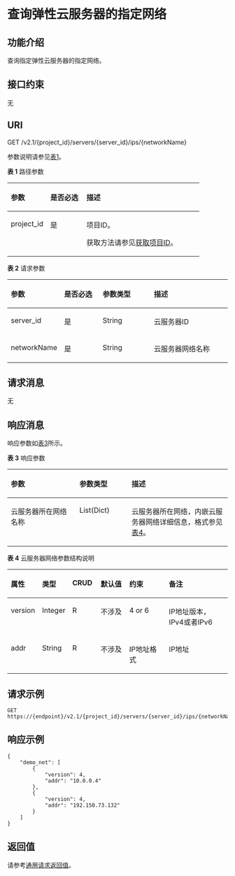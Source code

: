 # 查询弹性云服务器的指定网络<a name="ZH-CN_TOPIC_0031169059"></a>

## 功能介绍<a name="section53922917165259"></a>

查询指定弹性云服务器的指定网络。

## 接口约束<a name="section64211377173223"></a>

无

## URI<a name="section51121191165259"></a>

GET /v2.1/\{project\_id\}/servers/\{server\_id\}/ips/\{networkName\}

参数说明请参见[表1](#table60562285165259)。

**表 1**  路径参数

<a name="table60562285165259"></a>
<table><thead align="left"><tr id="row4861884165259"><th class="cellrowborder" valign="top" width="20.549999999999997%" id="mcps1.2.4.1.1"><p id="p5187119"><a name="p5187119"></a><a name="p5187119"></a>参数</p>
</th>
<th class="cellrowborder" valign="top" width="18.86%" id="mcps1.2.4.1.2"><p id="p17503500"><a name="p17503500"></a><a name="p17503500"></a>是否必选</p>
</th>
<th class="cellrowborder" valign="top" width="60.589999999999996%" id="mcps1.2.4.1.3"><p id="p8497414"><a name="p8497414"></a><a name="p8497414"></a>描述</p>
</th>
</tr>
</thead>
<tbody><tr id="row63809876165259"><td class="cellrowborder" valign="top" width="20.549999999999997%" headers="mcps1.2.4.1.1 "><p id="p1217433165259"><a name="p1217433165259"></a><a name="p1217433165259"></a>project_id</p>
</td>
<td class="cellrowborder" valign="top" width="18.86%" headers="mcps1.2.4.1.2 "><p id="p31503226165259"><a name="p31503226165259"></a><a name="p31503226165259"></a>是</p>
</td>
<td class="cellrowborder" valign="top" width="60.589999999999996%" headers="mcps1.2.4.1.3 "><p id="p37593705"><a name="p37593705"></a><a name="p37593705"></a>项目ID。</p>
<p id="p1180512217438"><a name="p1180512217438"></a><a name="p1180512217438"></a>获取方法请参见<a href="获取项目ID.md">获取项目ID</a>。</p>
</td>
</tr>
</tbody>
</table>

**表 2**  请求参数

<a name="table1051945864112"></a>
<table><thead align="left"><tr id="row13519135844110"><th class="cellrowborder" valign="top" width="20.912091209120913%" id="mcps1.2.5.1.1"><p id="p1494123091511"><a name="p1494123091511"></a><a name="p1494123091511"></a>参数</p>
</th>
<th class="cellrowborder" valign="top" width="18.161816181618164%" id="mcps1.2.5.1.2"><p id="p9494630131514"><a name="p9494630131514"></a><a name="p9494630131514"></a>是否必选</p>
</th>
<th class="cellrowborder" valign="top" width="24.012401240124014%" id="mcps1.2.5.1.3"><p id="p19764237111514"><a name="p19764237111514"></a><a name="p19764237111514"></a>参数类型</p>
</th>
<th class="cellrowborder" valign="top" width="36.91369136913691%" id="mcps1.2.5.1.4"><p id="p6494030121520"><a name="p6494030121520"></a><a name="p6494030121520"></a>描述</p>
</th>
</tr>
</thead>
<tbody><tr id="row6533658174112"><td class="cellrowborder" valign="top" width="20.912091209120913%" headers="mcps1.2.5.1.1 "><p id="p11533958134116"><a name="p11533958134116"></a><a name="p11533958134116"></a>server_id</p>
</td>
<td class="cellrowborder" valign="top" width="18.161816181618164%" headers="mcps1.2.5.1.2 "><p id="p19533958124119"><a name="p19533958124119"></a><a name="p19533958124119"></a>是</p>
</td>
<td class="cellrowborder" valign="top" width="24.012401240124014%" headers="mcps1.2.5.1.3 "><p id="p9764153718155"><a name="p9764153718155"></a><a name="p9764153718155"></a>String</p>
</td>
<td class="cellrowborder" valign="top" width="36.91369136913691%" headers="mcps1.2.5.1.4 "><p id="p12533558154116"><a name="p12533558154116"></a><a name="p12533558154116"></a>云服务器ID</p>
</td>
</tr>
<tr id="row85331158174111"><td class="cellrowborder" valign="top" width="20.912091209120913%" headers="mcps1.2.5.1.1 "><p id="p1153315585416"><a name="p1153315585416"></a><a name="p1153315585416"></a>networkName</p>
</td>
<td class="cellrowborder" valign="top" width="18.161816181618164%" headers="mcps1.2.5.1.2 "><p id="p195337587419"><a name="p195337587419"></a><a name="p195337587419"></a>是</p>
</td>
<td class="cellrowborder" valign="top" width="24.012401240124014%" headers="mcps1.2.5.1.3 "><p id="p87642037171514"><a name="p87642037171514"></a><a name="p87642037171514"></a>String</p>
</td>
<td class="cellrowborder" valign="top" width="36.91369136913691%" headers="mcps1.2.5.1.4 "><p id="p15339586411"><a name="p15339586411"></a><a name="p15339586411"></a>云服务器网络名称</p>
</td>
</tr>
</tbody>
</table>

## 请求消息<a name="section169561520543"></a>

无

## 响应消息<a name="section58140617165259"></a>

响应参数如[表3](#table56891490143956)所示。

**表 3**  响应参数

<a name="table56891490143956"></a>
<table><thead align="left"><tr id="row33903869143956"><th class="cellrowborder" valign="top" width="31.14%" id="mcps1.2.4.1.1"><p id="p61858896143956"><a name="p61858896143956"></a><a name="p61858896143956"></a>参数</p>
</th>
<th class="cellrowborder" valign="top" width="23.669999999999998%" id="mcps1.2.4.1.2"><p id="p44514659143956"><a name="p44514659143956"></a><a name="p44514659143956"></a>参数类型</p>
</th>
<th class="cellrowborder" valign="top" width="45.190000000000005%" id="mcps1.2.4.1.3"><p id="p2902506143956"><a name="p2902506143956"></a><a name="p2902506143956"></a>描述</p>
</th>
</tr>
</thead>
<tbody><tr id="row33776430143956"><td class="cellrowborder" valign="top" width="31.14%" headers="mcps1.2.4.1.1 "><p id="p51536339143956"><a name="p51536339143956"></a><a name="p51536339143956"></a>云服务器所在网络名称</p>
</td>
<td class="cellrowborder" valign="top" width="23.669999999999998%" headers="mcps1.2.4.1.2 "><p id="p13693953143956"><a name="p13693953143956"></a><a name="p13693953143956"></a>List(Dict)</p>
</td>
<td class="cellrowborder" valign="top" width="45.190000000000005%" headers="mcps1.2.4.1.3 "><p id="p54366741143956"><a name="p54366741143956"></a><a name="p54366741143956"></a>云服务器所在网络，内嵌云服务器网络详细信息，格式参见<a href="#table22651992144025">表4</a>。</p>
</td>
</tr>
</tbody>
</table>

**表 4**  云服务器网络参数结构说明

<a name="table22651992144025"></a>
<table><thead align="left"><tr id="row15576094144025"><th class="cellrowborder" valign="top" width="10.531053105310532%" id="mcps1.2.7.1.1"><p id="p53704088144025"><a name="p53704088144025"></a><a name="p53704088144025"></a>属性</p>
</th>
<th class="cellrowborder" valign="top" width="10.531053105310532%" id="mcps1.2.7.1.2"><p id="p55063891144025"><a name="p55063891144025"></a><a name="p55063891144025"></a>类型</p>
</th>
<th class="cellrowborder" valign="top" width="12.971297129712973%" id="mcps1.2.7.1.3"><p id="p30990199144025"><a name="p30990199144025"></a><a name="p30990199144025"></a>CRUD</p>
</th>
<th class="cellrowborder" valign="top" width="14.221422142214221%" id="mcps1.2.7.1.4"><p id="p27178154144025"><a name="p27178154144025"></a><a name="p27178154144025"></a>默认值</p>
</th>
<th class="cellrowborder" valign="top" width="20.11201120112011%" id="mcps1.2.7.1.5"><p id="p53946903144025"><a name="p53946903144025"></a><a name="p53946903144025"></a>约束</p>
</th>
<th class="cellrowborder" valign="top" width="31.633163316331636%" id="mcps1.2.7.1.6"><p id="p7623012144025"><a name="p7623012144025"></a><a name="p7623012144025"></a>备注</p>
</th>
</tr>
</thead>
<tbody><tr id="row1498246144025"><td class="cellrowborder" valign="top" width="10.531053105310532%" headers="mcps1.2.7.1.1 "><p id="p54249095144025"><a name="p54249095144025"></a><a name="p54249095144025"></a>version</p>
</td>
<td class="cellrowborder" valign="top" width="10.531053105310532%" headers="mcps1.2.7.1.2 "><p id="p32100540144025"><a name="p32100540144025"></a><a name="p32100540144025"></a>Integer</p>
</td>
<td class="cellrowborder" valign="top" width="12.971297129712973%" headers="mcps1.2.7.1.3 "><p id="p50006925144025"><a name="p50006925144025"></a><a name="p50006925144025"></a>R</p>
</td>
<td class="cellrowborder" valign="top" width="14.221422142214221%" headers="mcps1.2.7.1.4 "><p id="p24029156144025"><a name="p24029156144025"></a><a name="p24029156144025"></a>不涉及</p>
</td>
<td class="cellrowborder" valign="top" width="20.11201120112011%" headers="mcps1.2.7.1.5 "><p id="p204582144025"><a name="p204582144025"></a><a name="p204582144025"></a>4 or 6</p>
</td>
<td class="cellrowborder" valign="top" width="31.633163316331636%" headers="mcps1.2.7.1.6 "><p id="p16571197144025"><a name="p16571197144025"></a><a name="p16571197144025"></a>IP地址版本，IPv4或者IPv6</p>
</td>
</tr>
<tr id="row14923052144025"><td class="cellrowborder" valign="top" width="10.531053105310532%" headers="mcps1.2.7.1.1 "><p id="p807709144025"><a name="p807709144025"></a><a name="p807709144025"></a>addr</p>
</td>
<td class="cellrowborder" valign="top" width="10.531053105310532%" headers="mcps1.2.7.1.2 "><p id="p65424470144025"><a name="p65424470144025"></a><a name="p65424470144025"></a>String</p>
</td>
<td class="cellrowborder" valign="top" width="12.971297129712973%" headers="mcps1.2.7.1.3 "><p id="p64890752144025"><a name="p64890752144025"></a><a name="p64890752144025"></a>R</p>
</td>
<td class="cellrowborder" valign="top" width="14.221422142214221%" headers="mcps1.2.7.1.4 "><p id="p21659587144025"><a name="p21659587144025"></a><a name="p21659587144025"></a>不涉及</p>
</td>
<td class="cellrowborder" valign="top" width="20.11201120112011%" headers="mcps1.2.7.1.5 "><p id="p9596102144025"><a name="p9596102144025"></a><a name="p9596102144025"></a>IP地址格式</p>
</td>
<td class="cellrowborder" valign="top" width="31.633163316331636%" headers="mcps1.2.7.1.6 "><p id="p39086769144025"><a name="p39086769144025"></a><a name="p39086769144025"></a>IP地址</p>
</td>
</tr>
</tbody>
</table>

## 请求示例<a name="section970712100142"></a>

```
GET https://{endpoint}/v2.1/{project_id}/servers/{server_id}/ips/{networkName}
```

## 响应示例<a name="section14612172044110"></a>

```
{
    "demo_net": [
        {
            "version": 4,
            "addr": "10.0.0.4"
        },
        {
            "version": 4,
            "addr": "192.150.73.132"
        }
    ]
}
```

## 返回值<a name="section38817202165259"></a>

请参考[通用请求返回值](通用请求返回值.md)。

